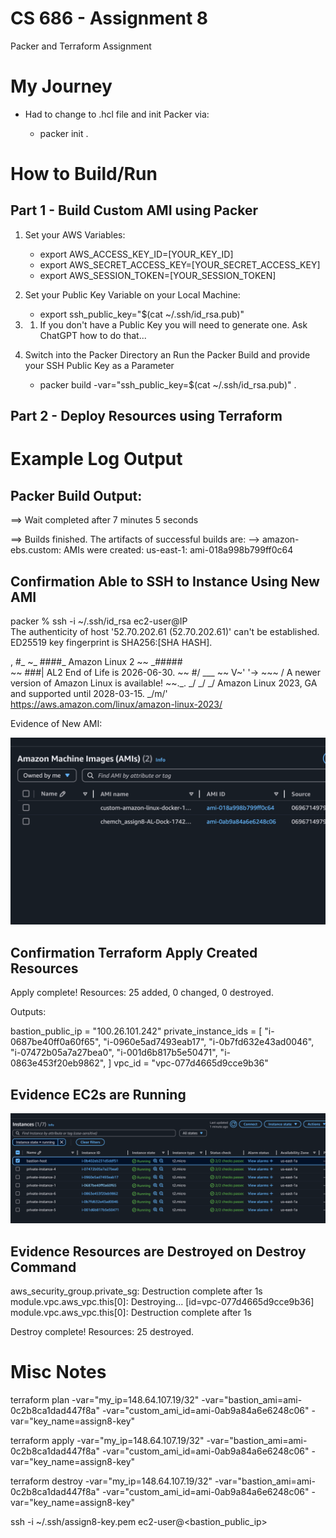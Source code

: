 # CS 686 - Assignment 8
 Packer and Terraform Assignment

# My Journey

- Had to change to .hcl file and init Packer via:

    - packer init .

# How to Build/Run

## Part 1 - Build Custom AMI using Packer

1. Set your AWS Variables:

    - export AWS_ACCESS_KEY_ID=[YOUR_KEY_ID]
    - export AWS_SECRET_ACCESS_KEY=[YOUR_SECRET_ACCESS_KEY]
    - export AWS_SESSION_TOKEN=[YOUR_SESSION_TOKEN] 

2. Set your Public Key Variable on your Local Machine:

    - export ssh_public_key="$(cat ~/.ssh/id_rsa.pub)"

2. 1. If you don't have a Public Key you will need to generate one. Ask ChatGPT how to do that...

3. Switch into the Packer Directory an Run the Packer Build and provide your SSH Public Key as a Parameter

    - packer build -var="ssh_public_key=$(cat ~/.ssh/id_rsa.pub)" .

## Part 2 - Deploy Resources using Terraform




# Example Log Output

## Packer Build Output:

==> Wait completed after 7 minutes 5 seconds

==> Builds finished. The artifacts of successful builds are:
--> amazon-ebs.custom: AMIs were created:
us-east-1: ami-018a998b799ff0c64

## Confirmation Able to SSH to Instance Using New AMI

packer % ssh -i ~/.ssh/id_rsa ec2-user@IP        
The authenticity of host '52.70.202.61 (52.70.202.61)' can't be established.
ED25519 key fingerprint is SHA256:[SHA HASH].

   ,     #_
   ~\_  ####_        Amazon Linux 2
  ~~  \_#####\
  ~~     \###|       AL2 End of Life is 2026-06-30.
  ~~       \#/ ___
   ~~       V~' '->
    ~~~         /    A newer version of Amazon Linux is available!
      ~~._.   _/
         _/ _/       Amazon Linux 2023, GA and supported until 2028-03-15.
       _/m/'           https://aws.amazon.com/linux/amazon-linux-2023/


Evidence of New AMI:

![alt text](image.png)

## Confirmation Terraform Apply Created Resources

Apply complete! Resources: 25 added, 0 changed, 0 destroyed.

Outputs:

bastion_public_ip = "100.26.101.242"
private_instance_ids = [
  "i-0687be40ff0a60f65",
  "i-0960e5ad7493eab17",
  "i-0b7fd632e43ad0046",
  "i-07472b05a7a27bea0",
  "i-001d6b817b5e50471",
  "i-0863e453f20eb9862",
]
vpc_id = "vpc-077d4665d9cce9b36"

## Evidence EC2s are Running

![alt text](image-1.png)

## Evidence Resources are Destroyed on Destroy Command

aws_security_group.private_sg: Destruction complete after 1s
module.vpc.aws_vpc.this[0]: Destroying... [id=vpc-077d4665d9cce9b36]
module.vpc.aws_vpc.this[0]: Destruction complete after 1s

Destroy complete! Resources: 25 destroyed.

# Misc Notes

terraform plan -var="my_ip=148.64.107.19/32" -var="bastion_ami=ami-0c2b8ca1dad447f8a" -var="custom_ami_id=ami-0ab9a84a6e6248c06" -var="key_name=assign8-key"

terraform apply -var="my_ip=148.64.107.19/32" -var="bastion_ami=ami-0c2b8ca1dad447f8a" -var="custom_ami_id=ami-0ab9a84a6e6248c06" -var="key_name=assign8-key"


terraform destroy -var="my_ip=148.64.107.19/32" -var="bastion_ami=ami-0c2b8ca1dad447f8a" -var="custom_ami_id=ami-0ab9a84a6e6248c06" -var="key_name=assign8-key"

 ssh -i ~/.ssh/assign8-key.pem ec2-user@<bastion_public_ip>

